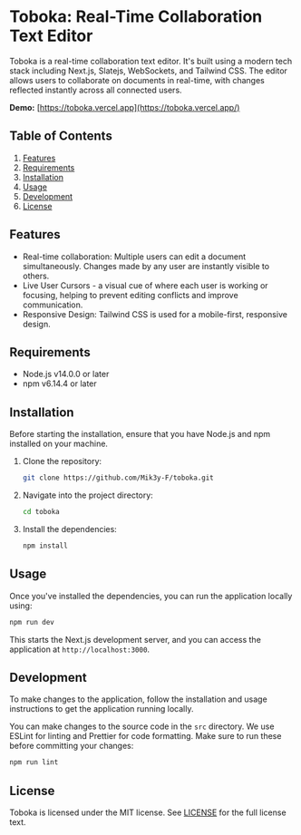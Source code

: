 # Toboka: Real-Time Collaboration Text Editor

Toboka is a real-time collaboration text editor. It's built using a modern tech stack including Next.js, Slatejs, WebSockets, and Tailwind CSS. The editor allows users to collaborate on documents in real-time, with changes reflected instantly across all connected users.

**Demo:** [https://toboka.vercel.app](https://toboka.vercel.app/)

## Table of Contents

1. [Features](#features)
2. [Requirements](#requirements)
3. [Installation](#installation)
4. [Usage](#usage)
5. [Development](#development)
6. [License](#license)

## Features

- Real-time collaboration: Multiple users can edit a document simultaneously. Changes made by any user are instantly visible to others.
- Live User Cursors - a visual cue of where each user is working or focusing, helping to prevent editing conflicts and improve communication.
- Responsive Design: Tailwind CSS is used for a mobile-first, responsive design.

## Requirements

- Node.js v14.0.0 or later
- npm v6.14.4 or later

## Installation

Before starting the installation, ensure that you have Node.js and npm installed on your machine.

1. Clone the repository:

    ```bash
    git clone https://github.com/Mik3y-F/toboka.git
    ```

2. Navigate into the project directory:

    ```bash
    cd toboka
    ```

3. Install the dependencies:

    ```bash
    npm install
    ```

## Usage

Once you've installed the dependencies, you can run the application locally using:

```bash
npm run dev
```

This starts the Next.js development server, and you can access the application at `http://localhost:3000`.

## Development

To make changes to the application, follow the installation and usage instructions to get the application running locally.

You can make changes to the source code in the `src` directory. We use ESLint for linting and Prettier for code formatting. Make sure to run these before committing your changes:

```bash
npm run lint
```

## License

Toboka is licensed under the MIT license. See [LICENSE](LICENSE) for the full license text.
